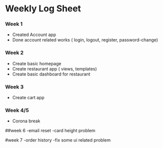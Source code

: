 # Weekly Log Sheet

### Week 1

- Created Account app
- Done account related works ( login, logout, register, password-change)

### Week 2

- Create basic homepage
- Create restaurant app ( views, templates)
- Create basic dashboard for restaurant

### Week 3

- Create cart app

### Week 4/5

- Corona break


##week 6
-email reset
-card height problem

#week 7
-order history
-fix some ui related problem